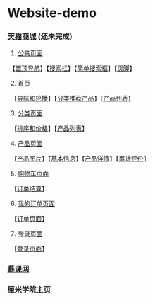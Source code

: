 # Website-demo

### [天猫商城]() (还未完成)

1. [公共页面](https://wenhuiyang-luck.github.io/Website-demo/天猫/1-公共页面/1-公共页面.html)

  【[置顶导航](https://wenhuiyang-luck.github.io/Website-demo/天猫/1-公共页面/1-公共页面_置顶导航.html)】【[搜索栏](https://wenhuiyang-luck.github.io/Website-demo/天猫/1-公共页面/1-公共页面_搜索框.html)】【[简单搜索框](https://wenhuiyang-luck.github.io/Website-demo/天猫/1-公共页面/1-公共页面_简单搜索栏.html)】【[页脚](https://wenhuiyang-luck.github.io/Website-demo/天猫/1-公共页面/1-公共页面_页脚.html)】

2. [首页](https://wenhuiyang-luck.github.io/Website-demo/天猫/2-首页/2-首页.html)

   【[导航和轮播](https://wenhuiyang-luck.github.io/Website-demo/天猫/2-首页/2-首页_导航和轮播.html)】【[分类推荐产品](https://wenhuiyang-luck.github.io/Website-demo/天猫/2-首页/2-首页_分类和推荐产品.html)】【[产品列表](https://wenhuiyang-luck.github.io/Website-demo/天猫/2-首页/2-首页_产品列表.html)】
   
3. [分类页面](https://wenhuiyang-luck.github.io/Website-demo/天猫/3-分类页面/3-分类页面.html)
   
   【[排序和价格](https://wenhuiyang-luck.github.io/Website-demo/天猫/3-分类页面/3-分类页面_排序和价格.html)】【[产品列表](https://wenhuiyang-luck.github.io/Website-demo/天猫/3-分类页面/3-分类页面_产品列表.html)】
   
4. [产品页面](https://wenhuiyang-luck.github.io/Website-demo/天猫/4-产品页面/4-产品页面.html)

   【[产品图片](https://wenhuiyang-luck.github.io/Website-demo/天猫/4-产品页面/4-产品页面_产品图片.html)】【[基本信息](https://wenhuiyang-luck.github.io/Website-demo/天猫/4-产品页面/4-产品页面_基本信息.html)】【[产品详情](https://wenhuiyang-luck.github.io/Website-demo/天猫/4-产品页面/4-产品页面_产品详情.html)】【[累计评价](https://wenhuiyang-luck.github.io/Website-demo/天猫/4-产品页面/4-产品页面_累计评价.html)】
   
5. [购物车页面]()

   【[订单结算](https://wenhuiyang-luck.github.io/Website-demo/天猫/5-购物车页面/5-购物车页面_订单结算.html)】
   
6. [我的订单页面]()

   【[订单页面](https://wenhuiyang-luck.github.io/Website-demo/天猫/我的订单页面/订单页面.html)】
   
7. [登录页面](https://wenhuiyang-luck.github.io/Website-demo/天猫/注册登录页面/login.html)

   【[登录页面](https://wenhuiyang-luck.github.io/Website-demo/天猫/注册登录页面/login.html)】
   

### [慕课网](https://wenhuiyang-luck.github.io/Website-demo/慕课网/index.html)

### [厘米学院主页](https://wenhuiyang-luck.github.io/Website-demo/厘米学院主页/index.html)
